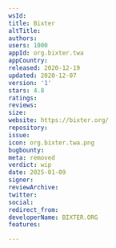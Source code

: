 ```yaml
---
wsId: 
title: Bixter
altTitle: 
authors: 
users: 1000
appId: org.bixter.twa
appCountry: 
released: 2020-12-19
updated: 2020-12-07
version: '1'
stars: 4.8
ratings: 
reviews: 
size: 
website: https://bixter.org/
repository: 
issue: 
icon: org.bixter.twa.png
bugbounty: 
meta: removed
verdict: wip
date: 2025-01-09
signer: 
reviewArchive: 
twitter: 
social: 
redirect_from: 
developerName: BIXTER.ORG
features: 

---
```


